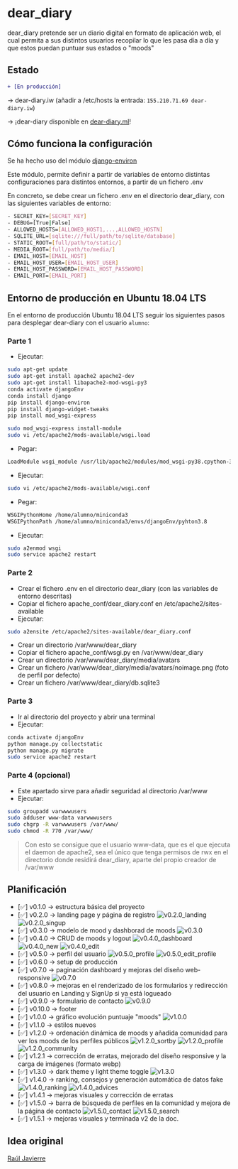 # dear_diary
dear_diary pretende ser un diario digital en formato de aplicación web, el cual permita a sus distintos usuarios
recopilar lo que les pasa día a día y que estos puedan puntuar sus estados o "moods"

## Estado
```diff
+ [En producción]
```
-> dear-diary.iw (añadir a /etc/hosts la entrada: `155.210.71.69 dear-diary.iw`)

-> ¡dear-diary disponible en [dear-diary.ml](http://dear-diary.ml)!

## Cómo funciona la configuración
Se ha hecho uso del módulo [django-environ](https://django-environ.readthedocs.io/en/latest/)

Este módulo, permite definir a partir de variables de entorno distintas configuraciones para
distintos entornos, a partir de un fichero .env

En concreto, se debe crear un fichero .env en el directorio dear_diary, con las siguientes
variables de entorno:
```sh
- SECRET_KEY=[SECRET_KEY]
- DEBUG=[True|False]
- ALLOWED_HOSTS=[ALLOWED_HOST1,...,ALLOWED_HOSTN]
- SQLITE_URL=[sqlite:///full/path/to/sqlite/database]
- STATIC_ROOT=[full/path/to/static/]
- MEDIA_ROOT=[full/path/to/media/]
- EMAIL_HOST=[EMAIL_HOST]
- EMAIL_HOST_USER=[EMAIL_HOST_USER]
- EMAIL_HOST_PASSWORD=[EMAIL_HOST_PASSWORD]
- EMAIL_PORT=[EMAIL_PORT]
```

## Entorno de producción en Ubuntu 18.04 LTS
En el entorno de producción Ubuntu 18.04 LTS seguir los siguientes pasos para desplegar dear-diary
con el usuario `alumno`:

### Parte 1
- Ejecutar:
```sh
sudo apt-get update
sudo apt-get install apache2 apache2-dev
sudo apt-get install libapache2-mod-wsgi-py3
conda activate djangoEnv
conda install django
pip install django-environ
pip install django-widget-tweaks
pip install mod_wsgi-express
```
```sh
sudo mod_wsgi-express install-module
sudo vi /etc/apache2/mods-available/wsgi.load
```
- Pegar:
```sh
LoadModule wsgi_module /usr/lib/apache2/modules/mod_wsgi-py38.cpython-38-x86_64-linux-gnu.so
```
- Ejecutar:
```sh
sudo vi /etc/apache2/mods-available/wsgi.conf
```
- Pegar:
```sh
WSGIPythonHome /home/alumno/miniconda3
WSGIPythonPath /home/alumno/miniconda3/envs/djangoEnv/pyhton3.8
```
- Ejecutar:
```sh
sudo a2enmod wsgi
sudo service apache2 restart
```

### Parte 2
- Crear el fichero .env en el directorio dear_diary (con las variables de entorno descritas)
- Copiar el fichero apache_conf/dear_diary.conf en /etc/apache2/sites-available
- Ejecutar:
```sh
sudo a2ensite /etc/apache2/sites-available/dear_diary.conf
```
- Crear un directorio /var/www/dear_diary
- Copiar el fichero apache_conf/wsgi.py en /var/www/dear_diary
- Crear un directorio /var/www/dear_diary/media/avatars
- Crear un fichero /var/www/dear_diary/media/avatars/noimage.png (foto de perfil por defecto)
- Crear un fichero /var/www/dear_diary/db.sqlite3

### Parte 3
- Ir al directorio del proyecto y abrir una terminal
- Ejecutar:
```sh
conda activate djangoEnv
python manage.py collectstatic
python manage.py migrate
sudo service apache2 restart
```

### Parte 4 (opcional)
- Este apartado sirve para añadir seguridad al directorio /var/www
- Ejecutar:
```sh
sudo groupadd varwwwusers
sudo adduser www-data varwwwusers
sudo chgrp -R varwwwusers /var/www/
sudo chmod -R 770 /var/www/
```

> Con esto se consigue que el usuario www-data, que es el que ejecuta el daemon de apache2,
> sea el único que tenga permisos de rwx en el directorio donde residirá dear_diary, aparte
> del propio creador de /var/www

## Planificación
- [:white_check_mark:] v0.1.0 -> estructura básica del proyecto
- [:white_check_mark:] v0.2.0 -> landing page y página de registro
![v0.2.0_landing](screenshots/v0.2.0_landing.png)
![v0.2.0_singup](screenshots/v0.2.0_singup.png)
- [:white_check_mark:] v0.3.0 -> modelo de mood y dashborad de moods
![v0.3.0](screenshots/v0.3.0.png)
- [:white_check_mark:] v0.4.0 -> CRUD de moods y logout
![v0.4.0_dashboard](screenshots/v0.4.0_dashboard.png)
![v0.4.0_new](screenshots/v0.4.0_new.png)
![v0.4.0_edit](screenshots/v0.4.0_edit.png)
- [:white_check_mark:] v0.5.0 -> perfil del usuario
![v0.5.0_profile](screenshots/v0.5.0_profile.png)
![v0.5.0_edit_profile](screenshots/v0.5.0_edit_profile.png)
- [:white_check_mark:] v0.6.0 -> setup de producción
- [:white_check_mark:] v0.7.0 -> paginación dashboard y mejoras del diseño web-responsive
![v0.7.0](screenshots/v0.7.0.png)
- [:white_check_mark:] v0.8.0 ->
mejoras en el renderizado de los formularios y redirección del usuario en Landing y SignUp si ya está logueado
- [:white_check_mark:] v0.9.0 -> formulario de contacto
![v0.9.0](screenshots/v0.9.0.png)
- [:white_check_mark:] v0.10.0 -> footer
- [:white_check_mark:] v1.0.0 -> gráfico evolución puntuaje "moods"
![v1.0.0](screenshots/v1.0.0.png)
- [:white_check_mark:] v1.1.0 -> estilos nuevos
- [:white_check_mark:] v1.2.0 -> ordenación dinámica de moods y añadida comunidad para ver los moods de los perfiles públicos
![v1.2.0_sortby](screenshots/v1.2.0_sortby.png)
![v1.2.0_profile](screenshots/v1.2.0_profile.png)
![v1.2.0_community](screenshots/v1.2.0_community.png)
- [:white_check_mark:] v1.2.1 -> corrección de erratas, mejorado del diseño responsive y la carga de imágenes (formato webp)
- [:white_check_mark:] v1.3.0 -> dark theme y light theme toggle
![v1.3.0](screenshots/v1.3.0.png)
- [:white_check_mark:] v1.4.0 -> ranking, consejos y generación automática de datos fake
![v1.4.0_ranking](screenshots/v1.4.0_ranking.png)
![v1.4.0_advices](screenshots/v1.4.0_advices.png)
- [:white_check_mark:] v1.4.1 -> mejoras visuales y corrección de erratas
- [:white_check_mark:] v1.5.0 -> barra de búsqueda de perfiles en la comunidad y mejora de la página de contacto
![v1.5.0_contact](screenshots/v1.5.0_contact.png)
![v1.5.0_search](screenshots/v1.5.0_search.png)
- [:white_check_mark:] v1.5.1 -> mejoras visuales y terminada v2 de la doc.

## Idea original

[Raúl Javierre](https://github.com/rauljavierre)